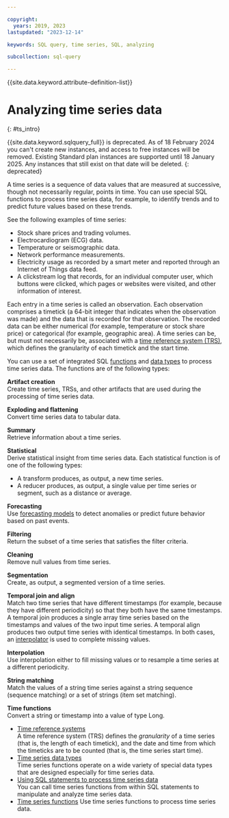 ```yaml
---

copyright:
  years: 2019, 2023
lastupdated: "2023-12-14"

keywords: SQL query, time series, SQL, analyzing 

subcollection: sql-query

---
```


{{site.data.keyword.attribute-definition-list}}

# Analyzing time series data
{: #ts_intro}

{{site.data.keyword.sqlquery_full}} is deprecated. As of 18 February 2024 you can't create new instances, and access to free instances will be removed. Existing Standard plan instances are supported until 18 January 2025. Any instances that still exist on that date will be deleted.
{: deprecated}

A time series is a sequence of data values that are measured at successive, though not necessarily regular, points in time. You can use special SQL functions to process time series data, for example, to identify trends and to predict future values based on these trends.

See the following examples of time series:

-   Stock share prices and trading volumes.
-   Electrocardiogram (ECG) data.
-   Temperature or seismographic data.
-   Network performance measurements.
-   Electricity usage as recorded by a smart meter and reported through an Internet of Things data feed.
-   A clickstream log that records, for an individual computer user, which buttons were clicked, which pages or websites were visited, and other information of interest.

Each entry in a time series is called an observation. Each observation comprises a timetick (a 64-bit integer that indicates when the observation was made) and the data that is recorded for that observation. The recorded data can be either numerical (for example, temperature or stock share price) or categorical (for example, geographic area). 
A time series can be, but must not necessarily be, associated with a [time reference system (TRS)](/docs/services/sql-query?topic=sql-query-TRS), which defines the granularity of each timetick and the start time.

You can use a set of integrated SQL [functions](/docs/services/sql-query?topic=sql-query-artifact) and [data types](/docs/services/sql-query?topic=sql-query-ts_datatypes) to process time series data. The functions are of the following types:

**Artifact creation**  
Create time series, TRSs, and other artifacts that are used during the processing of time series data.</p>  
  
**Exploding and flattening**  
Convert time series data to tabular data.  
  
**Summary**  
Retrieve information about a time series.  
  
**Statistical**  
Derive statistical insight from time series data. Each statistical function is of one of the following types:  
  
-   A transform produces, as output, a new time series.
-   A reducer produces, as output, a single value per time series or segment, such as a distance or average.  
  
**Forecasting**  
Use [forecasting models](/docs/services/sql-query?topic=sql-query-artifact#forecasting_model_creation) to detect anomalies or predict future behavior based on past events.  
  
**Filtering**  
Return the subset of a time series that satisfies the filter criteria.  
  
**Cleaning**  
Remove null values from time series.  
  
**Segmentation**  
Create, as output, a segmented version of a time series.  
  
**Temporal join and align**  
Match two time series that have different timestamps (for example, because they have different periodicity) so that they both have the same timestamps. A temporal join produces a single array time series based on the timestamps and values of the two input time series. A temporal align produces two output time series with identical timestamps. In both cases, an [interpolator](/docs/services/sql-query?topic=sql-query-artifact#interpolator_creation) is used to complete missing values.  
  
**Interpolation**  
Use interpolation either to fill missing values or to resample a time series at a different periodicity.  
  
**String matching**  
Match the values of a string time series against a string sequence (sequence matching) or a set of strings (item set matching).  
  
**Time functions**  
Convert a string or timestamp into a value of type Long.  
  
-   [Time reference systems](/docs/services/sql-query?topic=sql-query-TRS)  
    A time reference system (TRS) defines the *granularity* of a time series (that is, the length of each timetick), and the date and time from which the timeticks are to be counted (that is, the time series start time).  
-   [Time series data types](/docs/services/sql-query?topic=sql-query-ts_datatypes)  
    Time series functions operate on a wide variety of special data types that are designed especially for time series data.  
-   [Using SQL statements to process time series data](/docs/services/sql-query?topic=sql-query-using_sql)  
    You can call time series functions from within SQL statements to manipulate and analyze time series data.  
-   [Time series functions](/docs/services/sql-query?topic=sql-query-ts_functions) 
    Use time series functions to process time series data.

